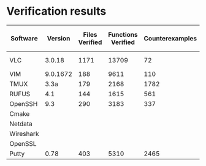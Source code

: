 # Verification results

| Software  | Version | Files Verified | Functions Verified | Counterexamples | Overall time | Peak Memory Usage |
|-----------|---------|----------------|--------------------|-----------------|--------------|-------------------|
| VLC       |  3.0.18 | 1171           | 13709              | 72                |   1033.79s         |  20.09 MB          |
| VIM       |  9.0.1672    | 188       |  9611              | 110               |  554.56s            | 39.83MB                  | 
| TMUX      |  3.3a   | 179            | 2168               | 1782              |  52218.45s       | 43.12MB            |
| RUFUS     |  4.1    | 144            | 1615               | 561               |  283.95s            | 6.06MB           |
| OpenSSH   |  9.3       |  290          |  3183            | 337                |  873.27s            | 42.58MB                  |
| Cmake     |         |                |                    |                 |              |                   |
| Netdata   |         |                |                    |                 |              |                   |
| Wireshark |         |                |                    |                 |              |                   |
| OpenSSL   |         |                |                    |                 |              |                   |
| Putty     | 0.78    | 403            | 5310               | 2465            | 66210.32s    | 58.54MB           |
